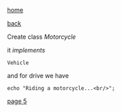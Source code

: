 [home](./page01.md)

[back](./page03.md)

Create class *Motorcycle*

it *implements*

```
Vehicle
```

and for drive we have

```
echo "Riding a motorcycle...<br/>";
```

[page 5](./page05.md)
